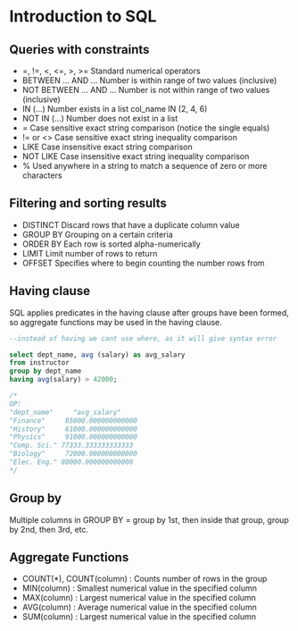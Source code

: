 # Introduction to SQL

## Queries with constraints

- =, !=, <, <=, >, >=	        Standard numerical operators
- BETWEEN … AND …	            Number is within range of two values (inclusive)
- NOT BETWEEN … AND …	        Number is not within range of two values (inclusive)
- IN (…)	                    Number exists in a list	col_name IN (2, 4, 6)
- NOT IN (…)	                Number does not exist in a list
- =	                            Case sensitive exact string comparison (notice the single equals)
- != or <>	                    Case sensitive exact string inequality comparison
- LIKE	                        Case insensitive exact string comparison
- NOT LIKE	                    Case insensitive exact string inequality comparison
- %	                            Used anywhere in a string to match a sequence of zero or more characters

## Filtering and sorting results

- DISTINCT      Discard rows that have a duplicate column value
- GROUP BY      Grouping on a certain criteria
- ORDER BY      Each row is sorted alpha-numerically
- LIMIT         Limit number of rows to return
- OFFSET        Specifies where to begin counting the number rows from


## Having clause

SQL applies predicates in the having clause after groups have been formed, so aggregate functions may be used in
the having clause.

```sql
--instead of having we cant use where, as it will give syntax error

select dept_name, avg (salary) as avg_salary
from instructor
group by dept_name
having avg(salary) > 42000;

/*
OP:
"dept_name"     "avg_salary"
"Finance"     85000.000000000000
"History"     61000.000000000000
"Physics"     91000.000000000000
"Comp. Sci." 77333.333333333333
"Biology"     72000.000000000000
"Elec. Eng." 80000.000000000000
*/
```

## Group by

Multiple columns in GROUP BY = group by 1st, then inside that group, group by 2nd, then 3rd, etc.

## Aggregate Functions

- COUNT(*), COUNT(column) : Counts number of rows in the group
- MIN(column) : Smallest numerical value in the specified column
- MAX(column) : Largest numerical value in the specified column
- AVG(column) : Average numerical value in the specified column
- SUM(column) : Largest numerical value in the specified column
